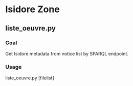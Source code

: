 # Isidore Zone

## liste_oeuvre.py

### Goal

Get Isidore metadata from notice list by SPARQL endpoint.

### Usage

liste_oeuvre.py [filelist]